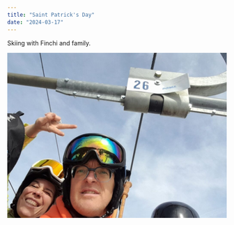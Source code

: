 ```yaml
---
title: "Saint Patrick's Day"
date: "2024-03-17"
---
```


Skiing with Finchi and family.

![](images/20240317_1155413742150023991143668-1024x768.jpg)

